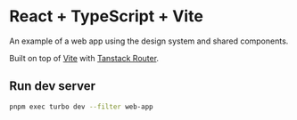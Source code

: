 # React + TypeScript + Vite

An example of a web app using the design system and shared components.

Built on top of [Vite](https://vitejs.dev/) with [Tanstack Router](https://tanstack.com/router).

## Run dev server

```bash
pnpm exec turbo dev --filter web-app
```
